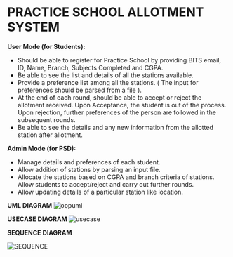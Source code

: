 # PRACTICE SCHOOL ALLOTMENT SYSTEM

**User Mode (for Students):**

- Should be able to register for Practice School by providing BITS email, ID, Name, Branch, Subjects Completed and CGPA.
- Be able to see the list and details of all the stations available.
- Provide a preference list among all the stations. ( The input for preferences should be parsed from a file ).
- At the end of each round, should be able to accept or reject the allotment received. Upon Acceptance, the student is out of the process. Upon rejection, further preferences of the person are followed in the subsequent rounds.
- Be able to see the details and any new information from the allotted station after allotment.

**Admin Mode (for PSD):**

- Manage details and preferences of each student.
- Allow addition of stations by parsing an input file.
- Allocate the stations based on CGPA and branch criteria of stations. Allow students to accept/reject and carry out further rounds.
- Allow updating details of a particular station like location.



**UML DIAGRAM**
![oopuml](https://github.com/NSquare09/PS_Allotment_System/assets/119515908/4511dd52-5fe5-4943-9b1c-91821b9ad193)


**USECASE DIAGRAM**
![usecase](https://github.com/NSquare09/PS_Allotment_System/assets/119515908/b61ea348-1ec2-4d54-8800-69ae6b8f8fb5)


**SEQUENCE DIAGRAM**

![SEQUENCE](https://github.com/NSquare09/PS_Allotment_System/assets/119515908/7a5d8051-5312-46ef-8568-29b5310c875a)



